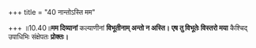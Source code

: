 +++
title = "40 नान्तोऽस्ति मम"

+++
॥10.40॥**मम दिव्यानां** कल्याणीनां **विभूतीनाम् अन्तो न अस्ति।** **एष
तु विभूतेः विस्तरो मया** कैश्चिद् उपाधिभिः संक्षेपतः **प्रोक्तः।**

